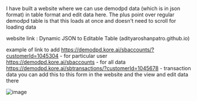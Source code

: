 I have built a website where we can use demodpd data (which is in json format) in table format and edit data here. The plus point over regular demodpd table is that this loads at once and doesn't need to scroll for loading data

website link : Dynamic JSON to Editable Table (adityaroshanpatro.github.io)

example of link to add 
https://demodpd.kore.ai/sbaccounts/?customerId=1045304  - for particular user
https://demodpd.kore.ai/sbaccounts                                      - for all data
https://demodpd.kore.ai/sbtransactions/?customerId=1045678 - transaction data
you can add this to this form in the website and the view and edit data there

![image](https://github.com/user-attachments/assets/e51ffcb8-a305-4a3f-8d15-7dfbf557a6fc)
